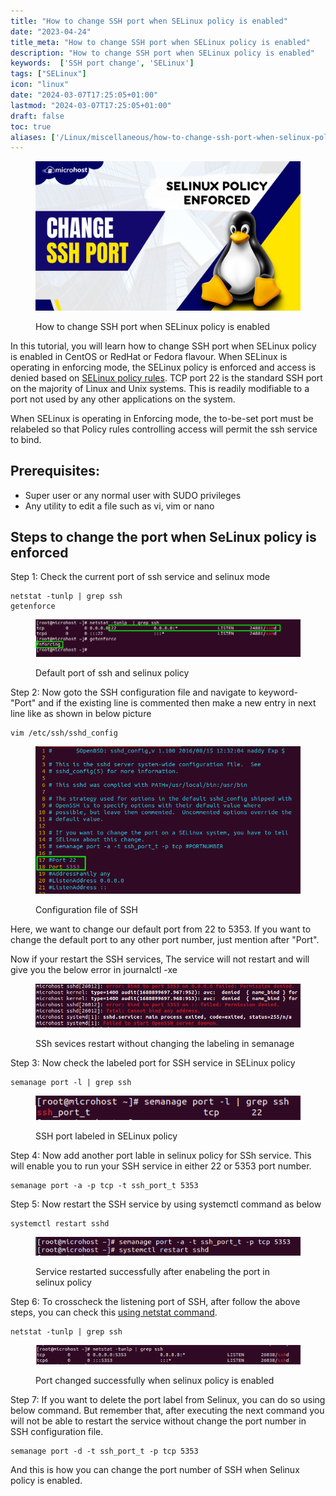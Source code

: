 ```yaml
---
title: "How to change SSH port when SELinux policy is enabled"
date: "2023-04-24"
title_meta: "How to change SSH port when SELinux policy is enabled"
description: "How to change SSH port when SELinux policy is enabled"
keywords:  ['SSH port change', 'SELinux']
tags: ["SELinux"]
icon: "linux"
date: "2024-03-07T17:25:05+01:00"
lastmod: "2024-03-07T17:25:05+01:00" 
draft: false
toc: true
aliases: ['/Linux/miscellaneous/how-to-change-ssh-port-when-selinux-policy-is-enabled']
---
```


<figure>

![How to change SSH port when SELinux policy is enabled](images/How-to-change-SSH-port-when-selinux-is-enabled.png)

<figcaption>

How to change SSH port when SELinux policy is enabled

</figcaption>

</figure>

In this tutorial, you will learn how to change SSH port when SELinux policy is enabled in CentOS or RedHat or Fedora flavour. When SELinux is operating in enforcing mode, the SELinux policy is enforced and access is denied based on [SELinux policy rules](https://docs.oracle.com/en/operating-systems/oracle-linux/selinux/selinux-AdministeringSELinuxPolicies.html#ol-set-bool-selinux). TCP port 22 is the standard SSH port on the majority of Linux and Unix systems. This is readily modifiable to a port not used by any other applications on the system.

When SELinux is operating in Enforcing mode, the to-be-set port must be relabeled so that Policy rules controlling access will permit the ssh service to bind.

## Prerequisites:

- Super user or any normal user with SUDO privileges
- Any utility to edit a file such as vi, vim or nano

## Steps to change the port when SeLinux policy is enforced

Step 1: Check the current port of ssh service and selinux mode

```
netstat -tunlp | grep ssh
getenforce
```
<figure>

![Default port of ssh and selinux policy](images/image-925.png)

<figcaption>

Default port of ssh and selinux policy

</figcaption>

</figure>

Step 2: Now goto the SSH configuration file and navigate to keyword- "Port" and if the existing line is commented then make a new entry in next line like as shown in below picture

```
vim /etc/ssh/sshd_config
```
<figure>

![Configuration file of SSH](images/image-926.png)

<figcaption>

Configuration file of SSH

</figcaption>

</figure>

Here, we want to change our default port from 22 to 5353. If you want to change the default port to any other port number, just mention after "Port".

Now if your restart the SSH services, The service will not restart and will give you the below error in journalctl -xe

<figure>

![SSh sevices restart without changing the labeling in semanage](images/image-929.png)

<figcaption>

SSh sevices restart without changing the labeling in semanage

</figcaption>

</figure>

Step 3: Now check the labeled port for SSH service in SELinux policy

```
semanage port -l | grep ssh
```
<figure>

![SSH port labeled in SELinux policy](images/image-927.png)

<figcaption>

SSH port labeled in SELinux policy

</figcaption>

</figure>

Step 4: Now add another port lable in selinux policy for SSh service. This will enable you to run your SSH service in either 22 or 5353 port number.

```
semanage port -a -p tcp -t ssh_port_t 5353
```
Step 5: Now restart the SSH service by using systemctl command as below

```
systemctl restart sshd
```
<figure>

![Service restarted successfully after enabeling the port in selinux policy](images/image-930.png)

<figcaption>

Service restarted successfully after enabeling the port in selinux policy

</figcaption>

</figure>

Step 6: To crosscheck the listening port of SSH, after follow the above steps, you can check this [using netstat command](https://utho.com/docs/tutorial/how-to-install-netstat-on-ubuntu-20-04-lts/).

```
netstat -tunlp | grep ssh
```
<figure>

![Port changed successfully when selinux policy is enabled](images/image-931.png)

<figcaption>

Port changed successfully when selinux policy is enabled

</figcaption>

</figure>

Step 7: If you want to delete the port label from Selinux, you can do so using below command. But remember that, after executing the next command you will not be able to restart the service without change the port number in SSH configuration file.

```
semanage port -d -t ssh_port_t -p tcp 5353
```
And this is how you can change the port number of SSH when Selinux policy is enabled.
